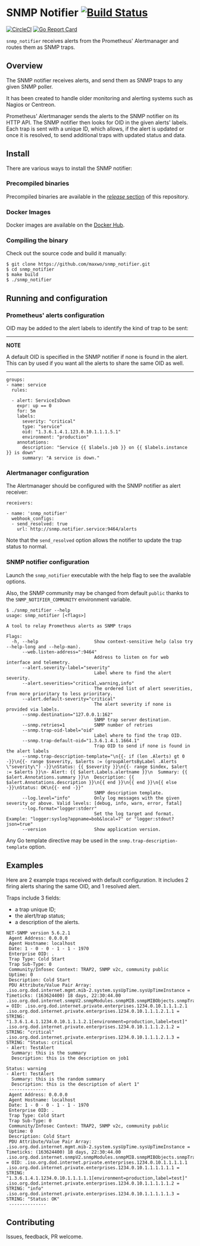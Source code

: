 # SNMP Notifier [![Build Status](https://travis-ci.org/maxwo/snmp_notifier.svg?branch=master)](https://travis-ci.org/maxwo/snmp_notifier)

[![CircleCI](https://circleci.com/gh/maxwo/snmp_notifier/tree/master.svg?style=svg)](https://circleci.com/gh/maxwo/snmp_notifier/tree/master)
[![Go Report Card](https://goreportcard.com/badge/github.com/maxwo/snmp_notifier)](https://goreportcard.com/report/github.com/maxwo/snmp_notifier)

`snmp_notifier` receives alerts from the Prometheus' Alertmanager and routes them as SNMP traps.

## Overview

The SNMP notifier receives alerts, and send them as SNMP traps to any given SNMP poller.

It has been created to handle older monitoring and alerting systems such as Nagios or Centreon.

Prometheus' Alertmanager sends the alerts to the SNMP notifier on its HTTP API. The SNMP notifier then looks for OID in the given alerts' labels. Each trap is sent with a unique ID, which allows, if the alert is updated or once it is resolved, to send additional traps with updated status and data.

## Install

There are various ways to install the SNMP notifier:

### Precompiled binaries

Precompiled binaries are available in the [*release* section](https://github.com/maxwo/snmp_notifier/releases) of this repository.

### Docker Images

Docker images are available on the [Docker Hub](https://cloud.docker.com/u/maxwo/repository/docker/maxwo/snmp-notifier).

### Compiling the binary

Check out the source code and build it manually:

```
$ git clone https://github.com/maxwo/snmp_notifier.git
$ cd snmp_notifier
$ make build
$ ./snmp_notifier
```

## Running and configuration

### Prometheus' alerts configuration

OID may be added to the alert labels to identify the kind of trap to be sent:

---
**NOTE**

A default OID is specified in the SNMP notifier if none is found in the alert. This can by used if you want all the alerts to share the same OID as well.

---

```
groups:
- name: service
  rules:

  - alert: ServiceIsDown
    expr: up == 0
    for: 5m
    labels:
      severity: "critical"
      type: "service"
      oid: "1.3.6.1.4.1.123.0.10.1.1.1.5.1"
      environment: "production"
    annotations:
      description: "Service {{ $labels.job }} on {{ $labels.instance }} is down"
      summary: "A service is down."
```

### Alertmanager configuration

The Alertmanager should be configured with the SNMP notifier as alert receiver:

```
receivers:

- name: 'snmp_notifier'
  webhook_configs:
  - send_resolved: true
    url: http://snmp.notifier.service:9464/alerts
```

Note that the `send_resolved` option allows the notifier to update the trap status to normal.

### SNMP notifier configuration

Launch the `snmp_notifier` executable with the help flag to see the available options.

Also, the SNMP community may be changed from default `public` thanks to the `SNMP_NOTIFIER_COMMUNITY` environment variable.

```
$ ./snmp_notifier --help
usage: snmp_notifier [<flags>]

A tool to relay Prometheus alerts as SNMP traps

Flags:
  -h, --help                     Show context-sensitive help (also try --help-long and --help-man).
      --web.listen-address=":9464"
                                 Address to listen on for web interface and telemetry.
      --alert.severity-label="severity"
                                 Label where to find the alert severity.
      --alert.severities="critical,warning,info"
                                 The ordered list of alert severities, from more prioritary to less prioritary.
      --alert.default-severity="critical"
                                 The alert severity if none is provided via labels.
      --snmp.destination="127.0.0.1:162"
                                 SNMP trap server destination.
      --snmp.retries=1           SNMP number of retries
      --snmp.trap-oid-label="oid"
                                 Label where to find the trap OID.
      --snmp.trap-default-oid="1.3.6.1.4.1.1664.1"
                                 Trap OID to send if none is found in the alert labels
      --snmp.trap-description-template="\n{{- if (len .Alerts) gt 0 -}}\n{{- range $severity, $alerts := (groupAlertsByLabel .Alerts \"severity\") -}}\nStatus: {{ $severity }}\n{{- range $index, $alert := $alerts }}\n- Alert: {{ $alert.Labels.alertname }}\n  Summary: {{ $alert.Annotations.summary }}\n  Description: {{ $alert.Annotations.description }}\n{{ end }}\n{{ end }}\n{{ else -}}\nStatus: OK\n{{- end -}}"
                                 SNMP description template.
      --log.level="info"         Only log messages with the given severity or above. Valid levels: [debug, info, warn, error, fatal]
      --log.format="logger:stderr"
                                 Set the log target and format. Example: "logger:syslog?appname=bob&local=7" or "logger:stdout?json=true"
      --version                  Show application version.
```

Any Go template directive may be used in the `snmp.trap-description-template` option.

## Examples

Here are 2 example traps received with default configuration. It includes 2 firing alerts sharing the same OID, and 1 resolved alert.

Traps include 3 fields:
* a trap unique ID;
* the alert/trap status;
* a description of the alerts.

```
NET-SNMP version 5.6.2.1
 Agent Address: 0.0.0.0
 Agent Hostname: localhost
 Date: 1 - 0 - 0 - 1 - 1 - 1970
 Enterprise OID: .
 Trap Type: Cold Start
 Trap Sub-Type: 0
 Community/Infosec Context: TRAP2, SNMP v2c, community public
 Uptime: 0
 Description: Cold Start
 PDU Attribute/Value Pair Array:
.iso.org.dod.internet.mgmt.mib-2.system.sysUpTime.sysUpTimeInstance = Timeticks: (163624400) 18 days, 22:30:44.00
.iso.org.dod.internet.snmpV2.snmpModules.snmpMIB.snmpMIBObjects.snmpTrap.snmpTrapOID.0 = OID: .iso.org.dod.internet.private.enterprises.1234.0.10.1.1.1.2.1
.iso.org.dod.internet.private.enterprises.1234.0.10.1.1.1.2.1.1 = STRING: "1.3.6.1.4.1.1234.0.10.1.1.1.2.1[environment=production,label=test]"
.iso.org.dod.internet.private.enterprises.1234.0.10.1.1.1.2.1.2 = STRING: "critical"
.iso.org.dod.internet.private.enterprises.1234.0.10.1.1.1.2.1.3 = STRING: "Status: critical
- Alert: TestAlert
  Summary: this is the summary
  Description: this is the description on job1

Status: warning
- Alert: TestAlert
  Summary: this is the random summary
  Description: this is the description of alert 1"
 --------------
 Agent Address: 0.0.0.0
 Agent Hostname: localhost
 Date: 1 - 0 - 0 - 1 - 1 - 1970
 Enterprise OID: .
 Trap Type: Cold Start
 Trap Sub-Type: 0
 Community/Infosec Context: TRAP2, SNMP v2c, community public
 Uptime: 0
 Description: Cold Start
 PDU Attribute/Value Pair Array:
.iso.org.dod.internet.mgmt.mib-2.system.sysUpTime.sysUpTimeInstance = Timeticks: (163624400) 18 days, 22:30:44.00
.iso.org.dod.internet.snmpV2.snmpModules.snmpMIB.snmpMIBObjects.snmpTrap.snmpTrapOID.0 = OID: .iso.org.dod.internet.private.enterprises.1234.0.10.1.1.1.1.1
.iso.org.dod.internet.private.enterprises.1234.0.10.1.1.1.1.1.1 = STRING: "1.3.6.1.4.1.1234.0.10.1.1.1.1.1[environment=production,label=test]"
.iso.org.dod.internet.private.enterprises.1234.0.10.1.1.1.1.1.2 = STRING: "info"
.iso.org.dod.internet.private.enterprises.1234.0.10.1.1.1.1.1.3 = STRING: "Status: OK"
 --------------
 ```

## Contributing

Issues, feedback, PR welcome.
